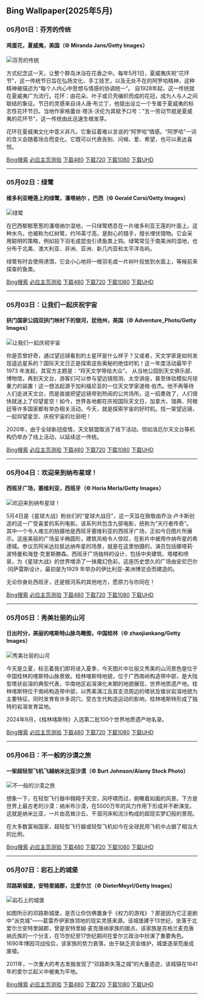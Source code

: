 ## Bing Wallpaper(2025年5月)
### 05月01日：芬芳的传统
#### 鸡蛋花，夏威夷，美国（© Miranda Jans/Getty Images）

![芬芳的传统](https://cn.bing.com/th?id=OHR.PinkPlumeria_ZH-CN3890147555_800x480.jpg&rf=LaDigue_800x480.jpg "芬芳的传统")

方式纪念这一天，让整个群岛沐浴在花香之中。每年5月1日，夏威夷庆祝“花环节”，这一传统节日旨在弘扬文化、手工技艺，以及无处不在的阿罗哈精神，这种精神被描述为“每个人内心中思想与情感的协调统一”。 自1928年起，这一传统就在夏威夷广为流行。花环：由花朵、叶子或贝壳编织而成的花冠，成为人与人之间联结的象征。节日的灵感来自诗人唐·布兰丁，他提出设立一个专属于夏威夷的标志性花环节日。当地作家格蕾丝·塔沃·沃伦为其赋予口号：“五一劳动节就是夏威夷的花环节”，这一传统由此迅速生根发芽。

花环在夏威夷文化中意义非凡，它象征着难以言说的“阿罗哈”情感。“阿罗哈”一词的含义会随着场合而变化，它既可以代表告别、问候、爱、希望，也可以表达喜悦。

[Bing搜索](https://cn.bing.com/search?q=%e9%b8%a1%e8%9b%8b%e8%8a%b1&form=hpcapt&filters=HpDate:"20250430_1600" "Bing Wallpaper 2025 5月 1")
[必应主页测验](https://cn.bing.com/search?q=Bing+homepage+quiz&filters=WQOskey:"HPQuiz_20250501_PinkPlumeria"&FORM=HPQUIZ "必应主页测验 2025 5月 1")
[下载480](https://cn.bing.com/th?id=OHR.PinkPlumeria_ZH-CN3890147555_800x480.jpg&rf=LaDigue_800x480.jpg "鸡蛋花，夏威夷，美国")
[下载720](https://cn.bing.com/th?id=OHR.PinkPlumeria_ZH-CN3890147555_1280x720.jpg&rf=LaDigue_1280x720.jpg "鸡蛋花，夏威夷，美国")
[下载1080](https://cn.bing.com/th?id=OHR.PinkPlumeria_ZH-CN3890147555_1920x1080.jpg&rf=LaDigue_1920x1080.jpg "鸡蛋花，夏威夷，美国")
[下载UHD](https://cn.bing.com/th?id=OHR.PinkPlumeria_ZH-CN3890147555_UHD.jpg&rf=LaDigue_UHD.jpg "鸡蛋花，夏威夷，美国")

---
### 05月02日：绿鹭
#### 维多利亚睡莲上的绿鹭，潘塔纳尔 ，巴西（© Gerald Corsi/Getty Images）

![绿鹭](https://cn.bing.com/th?id=OHR.BrazilHeron_ZH-CN7200229300_800x480.jpg&rf=LaDigue_800x480.jpg "绿鹭")

在巴西郁郁葱葱的潘塔纳尔湿地，一只绿鹭栖息在一片维多利亚王莲的叶面上。这种水鸟，也被称为红树鹭，约16英寸高，是耐心的猎手，擅长埋伏猎物。它会采用聪明的策略，例如投下羽毛或昆虫引诱鱼类上钩。绿鹭常见于南美洲的湿地，也分布于北美、澳大利亚、非洲、亚洲、新几内亚和太平洋岛屿。

绿鹭有时会使用诱饵，它会小心地将一根羽毛或一片树叶投放到水面上，等候前来探查的鱼类。

[Bing搜索](https://cn.bing.com/search?q=%e7%bb%bf%e9%b9%ad&form=hpcapt&filters=HpDate:"20250501_1600" "Bing Wallpaper 2025 5月 2")
[必应主页测验](https://cn.bing.com/search?q=Bing+homepage+quiz&filters=WQOskey:"HPQuiz_20250502_BrazilHeron"&FORM=HPQUIZ "必应主页测验 2025 5月 2")
[下载480](https://cn.bing.com/th?id=OHR.BrazilHeron_ZH-CN7200229300_800x480.jpg&rf=LaDigue_800x480.jpg "维多利亚睡莲上的绿鹭，潘塔纳尔 ，巴西")
[下载720](https://cn.bing.com/th?id=OHR.BrazilHeron_ZH-CN7200229300_1280x720.jpg&rf=LaDigue_1280x720.jpg "维多利亚睡莲上的绿鹭，潘塔纳尔 ，巴西")
[下载1080](https://cn.bing.com/th?id=OHR.BrazilHeron_ZH-CN7200229300_1920x1080.jpg&rf=LaDigue_1920x1080.jpg "维多利亚睡莲上的绿鹭，潘塔纳尔 ，巴西")
[下载UHD](https://cn.bing.com/th?id=OHR.BrazilHeron_ZH-CN7200229300_UHD.jpg&rf=LaDigue_UHD.jpg "维多利亚睡莲上的绿鹭，潘塔纳尔 ，巴西")

---
### 05月03日：让我们一起庆祝宇宙
#### 拱门国家公园双拱门映衬下的银河，犹他州，美国（© Adventure_Photo/Getty Images）

![让我们一起庆祝宇宙](https://cn.bing.com/th?id=OHR.ArchesGalaxy_ZH-CN0954505086_800x480.jpg&rf=LaDigue_800x480.jpg "让我们一起庆祝宇宙")

你是否曾好奇，通过望远镜看到的土星环是什么样子？又或者，天文学家是如何发现遥远星系的？国际天文日正是探索这些奥秘的绝佳时机！这一年度活动最早于 1973 年发起，其官方主题是：“将天文学带给大众”。 从当地公园到天文俱乐部、博物馆，再到天文台，游客们可以参与望远镜观测、太空讲座，甚至体验模拟月球重力的装置！这一想法起源于加利福尼亚的一位天文学家道格·伯杰。他不再等待人们走进天文台，而是直接把望远镜带到热闹的公共场所。这一招奏效了，人们很快就迷上了仰望星空！如今，世界各地都在庆祝国际天文日，加拿大、瑞典、阿根廷等许多国家都有举办相关活动。今天，就是探索宇宙的好时机。找一架望远镜，一起仰望星空、庆祝宇宙的壮丽吧！

2020年，由于全球新冠疫情，天文联盟取消了线下活动。但如洛厄尔天文台等机构仍举办了线上活动，以延续这一传统。

[Bing搜索](https://cn.bing.com/search?q=%e5%a4%a9%e6%96%87%e6%97%a5&form=hpcapt&filters=HpDate:"20250502_1600" "Bing Wallpaper 2025 5月 3")
[必应主页测验](https://cn.bing.com/search?q=Bing+homepage+quiz&filters=WQOskey:"HPQuiz_20250503_ArchesGalaxy"&FORM=HPQUIZ "必应主页测验 2025 5月 3")
[下载480](https://cn.bing.com/th?id=OHR.ArchesGalaxy_ZH-CN0954505086_800x480.jpg&rf=LaDigue_800x480.jpg "拱门国家公园双拱门映衬下的银河，犹他州，美国")
[下载720](https://cn.bing.com/th?id=OHR.ArchesGalaxy_ZH-CN0954505086_1280x720.jpg&rf=LaDigue_1280x720.jpg "拱门国家公园双拱门映衬下的银河，犹他州，美国")
[下载1080](https://cn.bing.com/th?id=OHR.ArchesGalaxy_ZH-CN0954505086_1920x1080.jpg&rf=LaDigue_1920x1080.jpg "拱门国家公园双拱门映衬下的银河，犹他州，美国")
[下载UHD](https://cn.bing.com/th?id=OHR.ArchesGalaxy_ZH-CN0954505086_UHD.jpg&rf=LaDigue_UHD.jpg "拱门国家公园双拱门映衬下的银河，犹他州，美国")

---
### 05月04日：欢迎来到纳布星球！
#### 西班牙广场，塞维利亚，西班牙（© Horia Merla/Getty Images）

![欢迎来到纳布星球！](https://cn.bing.com/th?id=OHR.SevilleNaboo_ZH-CN1065227658_800x480.jpg&rf=LaDigue_800x480.jpg "欢迎来到纳布星球！")

5月4日是《星球大战》粉丝们的“星球大战日”，这一天旨在致敬由乔治·卢卡斯创造的这一广受喜爱的系列电影。该系列共包含九部电影，统称为“天行者传奇”。 其中一个令人难忘的拍摄地是西班牙塞维利亚的西班牙广场，正如今日图片所展示。这座美丽的广场呈半椭圆形，建筑风格令人惊叹，在影片中被用作纳布星的希德城。参议员阿米达拉抵达纳布星的场景，就是在这里拍摄的，演员包括娜塔莉·波特曼和海登·克里斯滕森。西班牙广场独特的设计，包括中央建筑、塔楼和喷泉，为《星球大战》的世界增添了一抹魔幻色彩。这座历史悠久的广场由安尼巴尔·冈萨雷斯设计，最初是为1929 年举办的伊比利亚-美洲博览会而建造的。

无论你身处西班牙，还是银河系的其他地方，愿原力与你同在！

[Bing搜索](https://cn.bing.com/search?q=%e6%98%9f%e7%90%83%e5%a4%a7%e6%88%98%e6%97%a5&form=hpcapt&filters=HpDate:"20250503_1600" "Bing Wallpaper 2025 5月 4")
[必应主页测验](https://cn.bing.com/search?q=Bing+homepage+quiz&filters=WQOskey:"HPQuiz_20250504_SevilleNaboo"&FORM=HPQUIZ "必应主页测验 2025 5月 4")
[下载480](https://cn.bing.com/th?id=OHR.SevilleNaboo_ZH-CN1065227658_800x480.jpg&rf=LaDigue_800x480.jpg "西班牙广场，塞维利亚，西班牙")
[下载720](https://cn.bing.com/th?id=OHR.SevilleNaboo_ZH-CN1065227658_1280x720.jpg&rf=LaDigue_1280x720.jpg "西班牙广场，塞维利亚，西班牙")
[下载1080](https://cn.bing.com/th?id=OHR.SevilleNaboo_ZH-CN1065227658_1920x1080.jpg&rf=LaDigue_1920x1080.jpg "西班牙广场，塞维利亚，西班牙")
[下载UHD](https://cn.bing.com/th?id=OHR.SevilleNaboo_ZH-CN1065227658_UHD.jpg&rf=LaDigue_UHD.jpg "西班牙广场，塞维利亚，西班牙")

---
### 05月05日：秀美壮丽的山河
#### 日出时分，美丽的喀斯特山脉鸟瞰图，中国桂林（© zhaojiankang/Getty Images）

![秀美壮丽的山河](https://cn.bing.com/th?id=OHR.BeginningofSummer25Y_ZH-CN2000519236_800x480.jpg&rf=LaDigue_800x480.jpg "秀美壮丽的山河")

今天是立夏，标志着我们即将进入夏季，今天图片中壮丽又秀美的山河景色是位于中国桂林的喀斯特山脉景致。桂林喀斯特地貌，位于广西南岭构造带中部，是大陆型塔状岩溶的典型代表，华南地区岩溶演化末期的地貌展现，世界地质遗产地。桂林喀斯特位于南岭构造带中部，以秀美漓江及其支流周边的塔状及锥状岩溶地貌为主要特征，同时发育有许多洞穴。受古生代构造运动的影响，桂林喀斯特形成了独特的岩溶发育盆地。

2024年9月，《桂林喀斯特》入选第二批100个世界地质遗产地名录。

[Bing搜索](https://cn.bing.com/search?q=%e6%a1%82%e6%9e%97%e5%96%80%e6%96%af%e7%89%b9%e5%b1%b1%e8%84%89&form=hpcapt&filters=HpDate:"20250504_1600" "Bing Wallpaper 2025 5月 5")
[必应主页测验](https://cn.bing.com/search?q=Bing+homepage+quiz&filters=WQOskey:"HPQuiz_20250505_BeginningofSummer25Y"&FORM=HPQUIZ "必应主页测验 2025 5月 5")
[下载480](https://cn.bing.com/th?id=OHR.BeginningofSummer25Y_ZH-CN2000519236_800x480.jpg&rf=LaDigue_800x480.jpg "日出时分，美丽的喀斯特山脉鸟瞰图，中国桂林")
[下载720](https://cn.bing.com/th?id=OHR.BeginningofSummer25Y_ZH-CN2000519236_1280x720.jpg&rf=LaDigue_1280x720.jpg "日出时分，美丽的喀斯特山脉鸟瞰图，中国桂林")
[下载1080](https://cn.bing.com/th?id=OHR.BeginningofSummer25Y_ZH-CN2000519236_1920x1080.jpg&rf=LaDigue_1920x1080.jpg "日出时分，美丽的喀斯特山脉鸟瞰图，中国桂林")
[下载UHD](https://cn.bing.com/th?id=OHR.BeginningofSummer25Y_ZH-CN2000519236_UHD.jpg&rf=LaDigue_UHD.jpg "日出时分，美丽的喀斯特山脉鸟瞰图，中国桂林")

---
### 05月06日：不一般的沙漠之旅
#### 一架超轻型飞机飞越纳米比亚沙漠（© Burt Johnson/Alamy Stock Photo）

![不一般的沙漠之旅](https://cn.bing.com/th?id=OHR.FlyoverNamibia_ZH-CN2114171516_800x480.jpg&rf=LaDigue_800x480.jpg "不一般的沙漠之旅")

想象一下，在轻型飞行器中翱翔于天空，风呼啸而过，俯瞰着如画的风景。下方是世界上最古老的沙漠：纳米布沙漠，在5500万年的风力作用下形成并不断演变。这就是纳米比亚，一片由高耸沙丘、干涸河床和流沙构成的超现实梦幻般的景观。

在大多数富裕国家，超轻型飞行器或轻型飞机如今在全球民用飞机中占据了相当大的比例。

[Bing搜索](https://cn.bing.com/search?q=%e8%b6%85%e8%bd%bb%e5%9e%8b%e9%a3%9e%e6%9c%ba&form=hpcapt&filters=HpDate:"20250505_1600" "Bing Wallpaper 2025 5月 6")
[必应主页测验](https://cn.bing.com/search?q=Bing+homepage+quiz&filters=WQOskey:"HPQuiz_20250506_FlyoverNamibia"&FORM=HPQUIZ "必应主页测验 2025 5月 6")
[下载480](https://cn.bing.com/th?id=OHR.FlyoverNamibia_ZH-CN2114171516_800x480.jpg&rf=LaDigue_800x480.jpg "一架超轻型飞机飞越纳米比亚沙漠")
[下载720](https://cn.bing.com/th?id=OHR.FlyoverNamibia_ZH-CN2114171516_1280x720.jpg&rf=LaDigue_1280x720.jpg "一架超轻型飞机飞越纳米比亚沙漠")
[下载1080](https://cn.bing.com/th?id=OHR.FlyoverNamibia_ZH-CN2114171516_1920x1080.jpg&rf=LaDigue_1920x1080.jpg "一架超轻型飞机飞越纳米比亚沙漠")
[下载UHD](https://cn.bing.com/th?id=OHR.FlyoverNamibia_ZH-CN2114171516_UHD.jpg&rf=LaDigue_UHD.jpg "一架超轻型飞机飞越纳米比亚沙漠")

---
### 05月07日：岩石上的城堡
#### 邓路斯城堡，安特里姆郡，北爱尔兰（© DieterMeyrl/Getty Images）

![岩石上的城堡](https://cn.bing.com/th?id=OHR.DunluceIreland_ZH-CN2412229757_800x480.jpg&rf=LaDigue_800x480.jpg "岩石上的城堡")

如图所示的邓路斯城堡，是否让你仿佛置身于《权力的游戏》？那是因为它正是剧中“派克城”——葛雷乔伊家族领地的现实灵感来源。该城堡建于13世纪，坐落于北爱尔兰安特里姆郡，曾是安特里姆·麦克唐纳家族的据点。该家族是苏格兰麦克唐纳氏族的一个分支，在15世纪至17世纪期间在爱尔兰政治中扮演了重要角色。1690年博因河战役后，该家族的势力衰落，由于缺乏资金维护，城堡逐渐荒废成废墟。

2011年，一次重大的考古发掘发现了“邓路斯失落之城”的大量遗迹，该城镇在1641年的爱尔兰起义中被夷为平地。

[Bing搜索](https://cn.bing.com/search?q=%e9%82%93%e8%b7%af%e6%96%af%e5%9f%8e%e5%a0%a1&form=hpcapt&filters=HpDate:"20250506_1600" "Bing Wallpaper 2025 5月 7")
[必应主页测验](https://cn.bing.com/search?q=Bing+homepage+quiz&filters=WQOskey:"HPQuiz_20250507_DunluceIreland"&FORM=HPQUIZ "必应主页测验 2025 5月 7")
[下载480](https://cn.bing.com/th?id=OHR.DunluceIreland_ZH-CN2412229757_800x480.jpg&rf=LaDigue_800x480.jpg "邓路斯城堡，安特里姆郡，北爱尔兰")
[下载720](https://cn.bing.com/th?id=OHR.DunluceIreland_ZH-CN2412229757_1280x720.jpg&rf=LaDigue_1280x720.jpg "邓路斯城堡，安特里姆郡，北爱尔兰")
[下载1080](https://cn.bing.com/th?id=OHR.DunluceIreland_ZH-CN2412229757_1920x1080.jpg&rf=LaDigue_1920x1080.jpg "邓路斯城堡，安特里姆郡，北爱尔兰")
[下载UHD](https://cn.bing.com/th?id=OHR.DunluceIreland_ZH-CN2412229757_UHD.jpg&rf=LaDigue_UHD.jpg "邓路斯城堡，安特里姆郡，北爱尔兰")

---